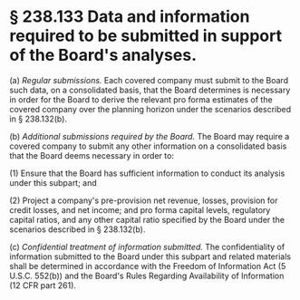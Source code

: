 # § 238.133   Data and information required to be submitted in support of the Board's analyses.

(a) *Regular submissions.* Each covered company must submit to the Board such data, on a consolidated basis, that the Board determines is necessary in order for the Board to derive the relevant pro forma estimates of the covered company over the planning horizon under the scenarios described in § 238.132(b).


(b) *Additional submissions required by the Board.* The Board may require a covered company to submit any other information on a consolidated basis that the Board deems necessary in order to:


(1) Ensure that the Board has sufficient information to conduct its analysis under this subpart; and


(2) Project a company's pre-provision net revenue, losses, provision for credit losses, and net income; and pro forma capital levels, regulatory capital ratios, and any other capital ratio specified by the Board under the scenarios described in § 238.132(b).


(c) *Confidential treatment of information submitted.* The confidentiality of information submitted to the Board under this subpart and related materials shall be determined in accordance with the Freedom of Information Act (5 U.S.C. 552(b)) and the Board's Rules Regarding Availability of Information (12 CFR part 261).





